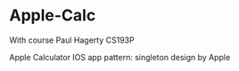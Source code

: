 # Apple-Calc
With course Paul Hagerty CS193P
 
Apple Calculator IOS app
pattern: singleton
design by Apple

